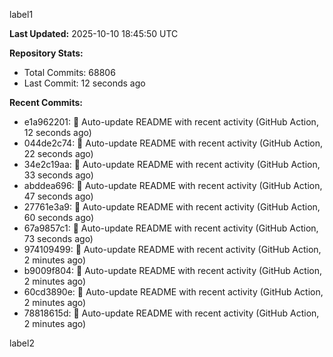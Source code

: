 
label1 
<!-- ACTIVITY_START -->
**Last Updated:** 2025-10-10 18:45:50 UTC

**Repository Stats:**
- Total Commits: 68806
- Last Commit: 12 seconds ago

**Recent Commits:**
- e1a962201: 🤖 Auto-update README with recent activity (GitHub Action, 12 seconds ago)
- 044de2c74: 🤖 Auto-update README with recent activity (GitHub Action, 22 seconds ago)
- 34e2c19aa: 🤖 Auto-update README with recent activity (GitHub Action, 33 seconds ago)
- abddea696: 🤖 Auto-update README with recent activity (GitHub Action, 47 seconds ago)
- 27761e3a9: 🤖 Auto-update README with recent activity (GitHub Action, 60 seconds ago)
- 67a9857c1: 🤖 Auto-update README with recent activity (GitHub Action, 73 seconds ago)
- 974109499: 🤖 Auto-update README with recent activity (GitHub Action, 2 minutes ago)
- b9009f804: 🤖 Auto-update README with recent activity (GitHub Action, 2 minutes ago)
- 60cd3890e: 🤖 Auto-update README with recent activity (GitHub Action, 2 minutes ago)
- 78818615d: 🤖 Auto-update README with recent activity (GitHub Action, 2 minutes ago)
<!-- ACTIVITY_END -->

label2
